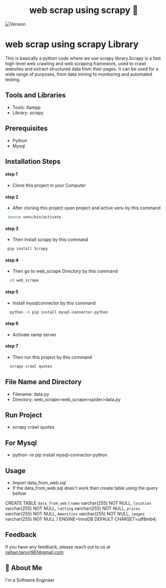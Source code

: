 <h1 align="center">web scrap using scrapy 👋</h1>
<p>
  <img alt="Version" src="https://img.shields.io/badge/version-1.0.0-blue.svg?cacheSeconds=2592000" />
</p>

# web scrap using scrapy Library

This is basically a python code where we use scrapy library.Scrapy is a fast high-level web crawling and web scraping framework, used to crawl websites and extract structured data from their pages. It can be used for a wide range of purposes, from data mining to monitoring and automated testing.


## Tools and Libraries

- Tools: Xampp
- Library: scrapy

 


## Prerequisites

- Python
- Mysql

## Installation Steps 


#### step 1
 - Clone this project in your Computer
#### step 2
- After cloning this project open project and active venv by this command 
 ```bash
  source venv/bin/activate
```
#### step 3
- Then install scrapy by this command 
 ```bash
  pip install Scrapy 
```
#### step 4
- Then go to web_scrape Directory by this command

```bash
  cd web_scrape
```
#### step 5
- Install mysqlconnector by this command 

```bash
  python -m pip install mysql-connector-python
```
#### step 6
- Activate xamp server 


#### step 7
- Then run this project by this command 
```bash
  scrapy crawl quotes
```
    
## File Name and Directory

- Filename: data.py
- Directory: web_scrape>web_scrape>spider>data.py

## Run Project
- scrapy crawl quotes
## For Mysql 
- python -m pip install mysql-connector-python

## Usage

- Import data_from_web.sql 
- If the  data_from_web.sql does't work then create table using the query bellow

CREATE TABLE `data_from_web` (
  `name` varchar(255) NOT NULL,
  `location` varchar(255) NOT NULL,
  `ratting` varchar(255) NOT NULL,
  `prices` varchar(255) NOT NULL,
  `Amenities` varchar(255) NOT NULL,
  `images` varchar(255) NOT NULL
) ENGINE=InnoDB DEFAULT CHARSET=utf8mb4;
## Feedback

If you have any feedback, please reach out to us at raihan.tanvir961@gmail.com


## 🚀 About Me
I'm a Softwere Engineer
